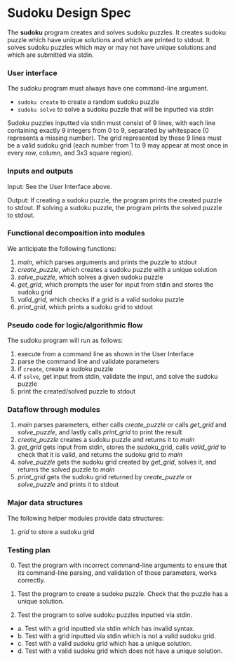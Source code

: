 # Sudoku Design Spec

The **sudoku** program creates and solves sudoku puzzles. It creates sudoku puzzle which have unique solutions and which are printed to stdout. It solves sudoku puzzles which may or may not have unique solutions and which are submitted via stdin.

### User interface

The sudoku program must always have one command-line argument.
* `sudoku create` to create a random sudoku puzzle
* `sudoku solve` to solve a sudoku puzzle that will be inputted via stdin

Sudoku puzzles inputted via stdin must consist of 9 lines, with each line containing exactly 9 integers from 0 to 9, separated by whitespace (0 represents a missing number). The grid represented by these 9 lines must be a valid sudoku grid (each number from 1 to 9 may appear at most once in every row, column, and 3x3 square region).

### Inputs and outputs

Input: See the User Interface above.

Output: If creating a sudoku puzzle, the program prints the created puzzle to stdout. If solving a sudoku puzzle, the program prints the solved puzzle to stdout.

### Functional decomposition into modules

We anticipate the following functions:

 1. *main*, which parses arguments and prints the puzzle to stdout
 2. *create_puzzle*, which creates a sudoku puzzle with a unique solution
 3. *solve_puzzle*, which solves a given sudoku puzzle
 4. *get_grid*, which prompts the user for input from stdin and stores the sudoku grid
 5. *valid_grid*, which checks if a grid is a valid sudoku puzzle
 6. *print_grid*, which prints a sudoku grid to stdout

### Pseudo code for logic/algorithmic flow

The sudoku program will run as follows:

1. execute from a command line as shown in the User Interface
2. parse the command line and validate parameters
3. if `create`, create a sudoku puzzle
4. if `solve`, get input from stdin, validate the input, and solve the sudoku puzzle
5. print the created/solved puzzle to stdout

### Dataflow through modules

 1. *main* parses parameters, either calls *create_puzzle* or calls *get_grid* and *solve_puzzle*, and lastly calls *print_grid* to print the result
 2. *create_puzzle* creates a sudoku puzzle and returns it to *main*
 3. *get_grid* gets input from stdin, stores the sudoku_grid, calls *valid_grid* to check that it is valid, and returns the sudoku grid to *main*
 4. *solve_puzzle* gets the sudoku grid created by *get_grid*, solves it, and returns the solved puzzle to *main*
 5. *print_grid* gets the sudoku grid returned by *create_puzzle* or *solve_puzzle* and prints it to stdout

### Major data structures

The following helper modules provide data structures:

 1. *grid* to store a sudoku grid

### Testing plan

0. Test the program with incorrect command-line arguments to ensure that its command-line parsing, and validation of those parameters, works correctly.

1. Test the program to create a sudoku puzzle. Check that the puzzle has a unique solution.

2. Test the program to solve sudoku puzzles inputted via stdin.
* a. Test with a grid inputted via stdin which has invalid syntax.
* b. Test with a grid inputted via stdin which is not a valid sudoku grid.
* c. Test with a valid sudoku grid which has a unique solution.
* d. Test with a valid sudoku grid which does not have a unique solution.